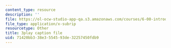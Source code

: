 ```yaml
---
content_type: resource
description: ''
file: https://ol-ocw-studio-app-qa.s3.amazonaws.com/courses/6-00-introduction-to-computer-science-and-programming-fall-2008/71420bb338e3554593de32257450fdb9_UNHQ7CRsEtU.vtt
file_type: application/x-subrip
resourcetype: Other
title: 3play caption file
uid: 71420bb3-38e3-5545-93de-32257450fdb9
---
```

